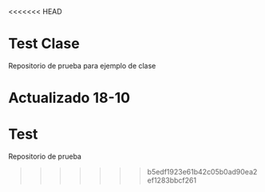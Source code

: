 <<<<<<< HEAD
# Test Clase

Repositorio de prueba para ejemplo de clase

Actualizado 18-10
=======
# Test
Repositorio de prueba
>>>>>>> b5edf1923e61b42c05b0ad90ea2ef1283bbcf261
